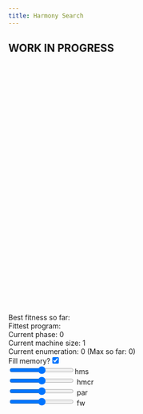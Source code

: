 ```yaml
---
title: Harmony Search
---
```

## WORK IN PROGRESS ##

<div id="harmony_playfield" style="width: 500px; height: 500px;"></div>
<form action="#" type="get">
<div>
  Best fitness so far: <a id="harmony_fitness_display"></a>
</div>
<div>
  Fittest program: <a id="harmony_winner"></a>
</div>
<div>
  Current phase: <a id="harmony_phase">0</a>
</div>
<div>
  Current machine size: <a id="harmony_m">1</a>
</div>
<div>
  Current enumeration: <a id="harmony_this_enum">0</a> (Max so far: <a id="harmony_enum">0</a>)
</div>
<div>
  <label for="#fill">Fill memory?</label><input type="checkbox" id="fill" checked="checked" />
</div>
<div>
  <label for="hms"></label><input type="range" min="1" max="100" value="" id="hms" />hms
</div>
<div>
  <label for="hmcr"></label><input type="range" min="0" max="10" value="" id="hmcr" />  hmcr
</div>
<div>
  <label for="par"></label><input type="range" min="0" max="10" value="" id="par" />  par
</div>
<div>
  <label for="fw"></label><input type="range" min="0" max="10" value="" id="fw" />  fw
</div>
</form>
<script src="/js/jquery.js"></script>
<script src="/js/jquery_svg.js"></script>
<script src="/js/underscore.js"></script>
<script src="/js/optimisation/harmony_ui.js"></script>
